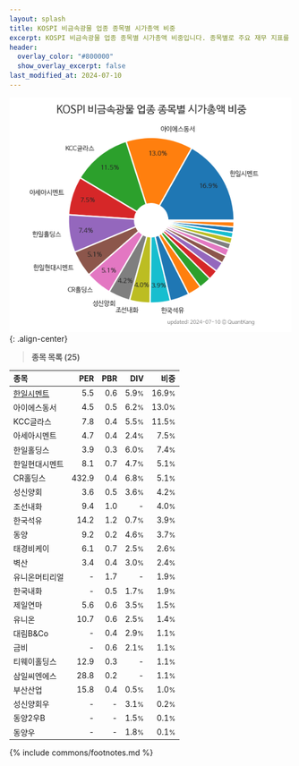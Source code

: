 ```yaml
---
layout: splash
title: KOSPI 비금속광물 업종 종목별 시가총액 비중
excerpt: KOSPI 비금속광물 업종 종목별 시가총액 비중입니다. 종목별로 주요 재무 지표를 함께 표시합니다.
header:
  overlay_color: "#800000"
  show_overlay_excerpt: false
last_modified_at: 2024-07-10
---
```



![KOSPI 비금속광물 업종 종목별 시가총액 비중](/stats/sector/images/kospi_업종_비금속광물_종목.png){: .align-center}


> **종목 목록 (25)**<a id="list"></a>

| **종목** | **PER** | **PBR** | **DIV** | **비중** |
| :------- | ------: | ------: | ------: | -------: |
| [한일시멘트](/300720/) | 5.5 | 0.6 | 5.9<small>%</small> | 16.9<small>%</small> |
| 아이에스동서 | 4.5 | 0.5 | 6.2<small>%</small> | 13.0<small>%</small> |
| KCC글라스 | 7.8 | 0.4 | 5.5<small>%</small> | 11.5<small>%</small> |
| 아세아시멘트 | 4.7 | 0.4 | 2.4<small>%</small> | 7.5<small>%</small> |
| 한일홀딩스 | 3.9 | 0.3 | 6.0<small>%</small> | 7.4<small>%</small> |
| 한일현대시멘트 | 8.1 | 0.7 | 4.7<small>%</small> | 5.1<small>%</small> |
| CR홀딩스 | 432.9 | 0.4 | 6.8<small>%</small> | 5.1<small>%</small> |
| 성신양회 | 3.6 | 0.5 | 3.6<small>%</small> | 4.2<small>%</small> |
| 조선내화 | 9.4 | 1.0 | - | 4.0<small>%</small> |
| 한국석유 | 14.2 | 1.2 | 0.7<small>%</small> | 3.9<small>%</small> |
| 동양 | 9.2 | 0.2 | 4.6<small>%</small> | 3.7<small>%</small> |
| 태경비케이 | 6.1 | 0.7 | 2.5<small>%</small> | 2.6<small>%</small> |
| 벽산 | 3.4 | 0.4 | 3.0<small>%</small> | 2.4<small>%</small> |
| 유니온머티리얼 | - | 1.7 | - | 1.9<small>%</small> |
| 한국내화 | - | 0.5 | 1.7<small>%</small> | 1.9<small>%</small> |
| 제일연마 | 5.6 | 0.6 | 3.5<small>%</small> | 1.5<small>%</small> |
| 유니온 | 10.7 | 0.6 | 2.5<small>%</small> | 1.4<small>%</small> |
| 대림B&Co | - | 0.4 | 2.9<small>%</small> | 1.1<small>%</small> |
| 금비 | - | 0.6 | 2.1<small>%</small> | 1.1<small>%</small> |
| 티웨이홀딩스 | 12.9 | 0.3 | - | 1.1<small>%</small> |
| 삼일씨엔에스 | 28.8 | 0.2 | - | 1.1<small>%</small> |
| 부산산업 | 15.8 | 0.4 | 0.5<small>%</small> | 1.0<small>%</small> |
| 성신양회우 | - | - | 3.1<small>%</small> | 0.2<small>%</small> |
| 동양2우B | - | - | 1.5<small>%</small> | 0.1<small>%</small> |
| 동양우 | - | - | 1.8<small>%</small> | 0.1<small>%</small> |

{% include commons/footnotes.md %}